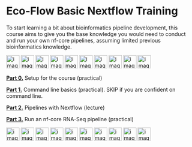 # Eco-Flow Basic Nextflow Training

To start learning a bit about bioinformatics pipeline development, this course aims to give you the base knowledge you would need to conduct and run your own nf-core pipelines, assuming limited previous bioinformatics knowledge.

<img width="35" alt="image" src="https://github.com/Eco-Flow/training/assets/9978862/93440255-55bc-4769-9b47-c49fafc161d3">
<img width="35" alt="image" src="https://github.com/Eco-Flow/training/assets/9978862/93440255-55bc-4769-9b47-c49fafc161d3">
<img width="35" alt="image" src="https://github.com/Eco-Flow/training/assets/9978862/93440255-55bc-4769-9b47-c49fafc161d3">
<img width="35" alt="image" src="https://github.com/Eco-Flow/training/assets/9978862/93440255-55bc-4769-9b47-c49fafc161d3">
<img width="35" alt="image" src="https://github.com/Eco-Flow/training/assets/9978862/93440255-55bc-4769-9b47-c49fafc161d3">
<img width="35" alt="image" src="https://github.com/Eco-Flow/training/assets/9978862/93440255-55bc-4769-9b47-c49fafc161d3">
<img width="35" alt="image" src="https://github.com/Eco-Flow/training/assets/9978862/93440255-55bc-4769-9b47-c49fafc161d3">
<img width="35" alt="image" src="https://github.com/Eco-Flow/training/assets/9978862/93440255-55bc-4769-9b47-c49fafc161d3">
<img width="35" alt="image" src="https://github.com/Eco-Flow/training/assets/9978862/93440255-55bc-4769-9b47-c49fafc161d3">
<img width="35" alt="image" src="https://github.com/Eco-Flow/training/assets/9978862/93440255-55bc-4769-9b47-c49fafc161d3">

[**Part 0.**](./eco-flow-training/docs/setup.md) Setup for the course (practical)

[**Part 1.**](./eco-flow-training/docs/commandline.md) Command line basics (practical). SKIP if you are confident on command line.

[**Part 2.**](./eco-flow-training/docs/pipelines.md) Pipelines with Nextflow (lecture)

[**Part 3.**](./eco-flow-training/docs/nfcore_rnaseq.md) Run an nf-core RNA-Seq pipeline (practical)

<img width="35" alt="image" src="https://github.com/Eco-Flow/training/assets/9978862/93440255-55bc-4769-9b47-c49fafc161d3">
<img width="35" alt="image" src="https://github.com/Eco-Flow/training/assets/9978862/93440255-55bc-4769-9b47-c49fafc161d3">
<img width="35" alt="image" src="https://github.com/Eco-Flow/training/assets/9978862/93440255-55bc-4769-9b47-c49fafc161d3">
<img width="35" alt="image" src="https://github.com/Eco-Flow/training/assets/9978862/93440255-55bc-4769-9b47-c49fafc161d3">
<img width="35" alt="image" src="https://github.com/Eco-Flow/training/assets/9978862/93440255-55bc-4769-9b47-c49fafc161d3">
<img width="35" alt="image" src="https://github.com/Eco-Flow/training/assets/9978862/93440255-55bc-4769-9b47-c49fafc161d3">
<img width="35" alt="image" src="https://github.com/Eco-Flow/training/assets/9978862/93440255-55bc-4769-9b47-c49fafc161d3">
<img width="35" alt="image" src="https://github.com/Eco-Flow/training/assets/9978862/93440255-55bc-4769-9b47-c49fafc161d3">
<img width="35" alt="image" src="https://github.com/Eco-Flow/training/assets/9978862/93440255-55bc-4769-9b47-c49fafc161d3">
<img width="35" alt="image" src="https://github.com/Eco-Flow/training/assets/9978862/93440255-55bc-4769-9b47-c49fafc161d3">
